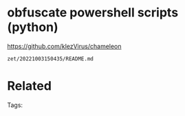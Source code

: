 # obfuscate powershell scripts (python)
https://github.com/klezVirus/chameleon

` zet/20221003150435/README.md `

# Related


Tags:

    
